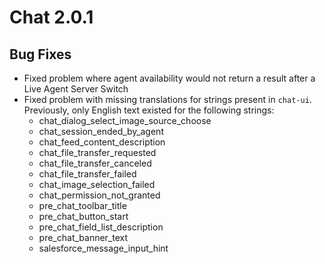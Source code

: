 # Chat 2.0.1

## Bug Fixes
- Fixed problem where agent availability would not return a result after a Live Agent Server Switch
- Fixed problem with missing translations for strings present in `chat-ui`. Previously, only English text existed for the following strings:
	- chat_dialog_select_image_source_choose
	- chat_session_ended_by_agent
	- chat_feed_content_description
	- chat_file_transfer_requested
	- chat_file_transfer_canceled
	- chat_file_transfer_failed
	- chat_image_selection_failed
	- chat_permission_not_granted
	- pre_chat_toolbar_title
	- pre_chat_button_start
	- pre_chat_field_list_description
	- pre_chat_banner_text
	- salesforce_message_input_hint
